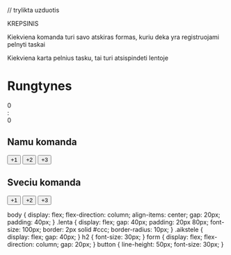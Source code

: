 // trylikta uzduotis

KREPSINIS

Kiekviena komanda turi savo atskiras formas, kuriu deka yra registruojami pelnyti taskai

Kiekviena karta pelnius tasku, tai turi atsispindeti lentoje

<h1>Rungtynes</h1>
<div class="lenta">
  <div class="rezultatas" data-komanda="namu">0</div>
  <span>:</span>
  <div class="rezultatas" data-komanda="sveciu">0</div>
</div>
<div class="aikstele">
  <form class="komanda" data-komanda="namu">
    <h2>Namu komanda</h2>
    <button type="button" data-points="1">+1</button>
    <button type="button" data-points="2">+2</button>
    <button type="button" data-points="3">+3</button>
  </form>
  <form class="komanda" data-komanda="sveciu">
    <h2>Sveciu komanda</h2>
    <button type="button" data-points="1">+1</button>
    <button type="button" data-points="2">+2</button>
    <button type="button" data-points="3">+3</button>
  </form>
</div>
body {
  display: flex;
  flex-direction: column;
  align-items: center;
  gap: 20px;
  padding: 40px;
}
.lenta {
  display: flex;
  gap: 40px;
  padding: 20px 80px;
  font-size: 100px;
  border: 2px solid #ccc;
  border-radius: 10px;
}
.aikstele {
  display: flex;
  gap: 40px;
}
h2 {
  font-size: 30px;
}
form {
  display: flex;
  flex-direction: column;
  gap: 20px;
}
button {
  line-height: 50px;
  font-size: 30px;
}